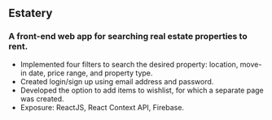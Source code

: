 ## Estatery

### A front-end web app for searching real estate properties to rent.

*  Implemented four filters to search the desired property: location, move-in date, price range, and property type.
* Created login/sign up using email address and password.
* Developed the option to add items to wishlist, for which a separate page was created.
* Exposure: ReactJS, React Context API, Firebase.
